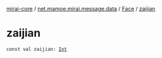 [mirai-core](../../index.md) / [net.mamoe.mirai.message.data](../index.md) / [Face](index.md) / [zaijian](./zaijian.md)

# zaijian

`const val zaijian: `[`Int`](https://kotlinlang.org/api/latest/jvm/stdlib/kotlin/-int/index.html)